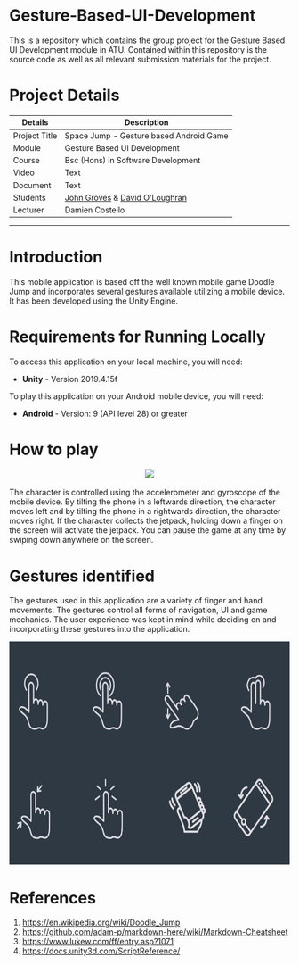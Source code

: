 # Gesture-Based-UI-Development

This is a repository which contains the group project for the Gesture Based UI Development module in ATU. Contained within this repository is the source code as well
as all relevant submission materials for the project.

# Project Details

| Details | Description |
| ----------- | ----------- |
| Project Title | Space Jump - Gesture based Android Game  |
| Module | Gesture Based UI Development |
| Course | Bsc (Hons) in Software Development |
| Video | Text |
| Document | Text |
| Students | [John Groves](https://github.com/johngroves1) & [David O'Loughran](https://github.com/DavidOLoughran) |
| Lecturer | Damien Costello |

---
# Introduction
This mobile application is based off the well known mobile game Doodle Jump and incorporates several gestures available utilizing a mobile device. It has been developed using the Unity Engine.


# Requirements for Running Locally
To access this application on your local machine, you will need:
* **Unity** - Version 2019.4.15f

To play this application on your Android mobile device, you will need:
* **Android** - Version: 9 (API level 28) or greater


# How to play

<p align="center">
<img src="https://github.com/johngroves1/Gesture-Based-UI-Development/blob/master/Documentation/Images/gameplaygif.gif" widght = "600" height = "700">
</p>

The character is controlled using the accelerometer	and gyroscope of the mobile device. By tilting the phone in a leftwards direction, the character moves left and by tilting the phone in a rightwards direction, the character moves right. If the character collects the jetpack, holding down a finger on the screen will activate the jetpack. You can pause the game at any time by swiping down anywhere on the screen.

# Gestures identified
The gestures used in this application are a variety of finger and hand movements. The gestures control all forms of navigation, UI and game mechanics. The user experience was kept in mind while deciding on and incorporating these gestures into the application.

<p align="center">
<img src="https://github.com/johngroves1/Gesture-Based-UI-Development/blob/master/Documentation/Images/UsedGestures.png" height = "400">
</p>

# References
1. https://en.wikipedia.org/wiki/Doodle_Jump
2. https://github.com/adam-p/markdown-here/wiki/Markdown-Cheatsheet
3. https://www.lukew.com/ff/entry.asp?1071
4. https://docs.unity3d.com/ScriptReference/
